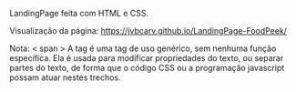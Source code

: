 LandingPage feita com HTML e CSS.

Visualização da página: https://jvbcarv.github.io/LandingPage-FoodPeek/ 

Nota: < span > A tag é uma tag de uso genérico, sem nenhuma função específica. Ela é usada para modificar propriedades do texto, ou separar partes do texto, de forma que o código CSS ou a programação javascript possam atuar nestes trechos.

